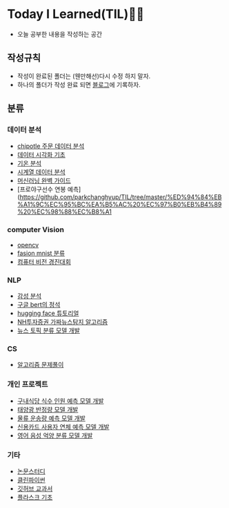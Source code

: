 # Today I Learned(TIL)👨‍🏫
- 오늘 공부한 내용을 작성하는 공간

## 작성규칙
- 작성이 완료된 폴더는 (웬만해선)다시 수정 하지 말자.
- 하나의 폴더가 작성 완료 되면 [블로그](https://ariz1623.tistory.com/)에 기록하자.

## 분류

### 데이터 분석
- [chipotle 주문 데이터 분석](https://github.com/parkchanghyup/TIL/tree/master/chipotle%20%EC%A3%BC%EB%AC%B8%20%EB%8D%B0%EC%9D%B4%ED%84%B0%20%EB%B6%84%EC%84%9D)
- [데이터 시각화 기초](https://github.com/parkchanghyup/TIL/tree/master/%EB%8D%B0%EC%9D%B4%ED%84%B0%20%EC%8B%9C%EA%B0%81%ED%99%94%20%EA%B8%B0%EC%B4%88)
- [기온 분석](https://github.com/parkchanghyup/TIL/tree/master/%EC%83%88%ED%95%B4%20%EC%B2%AB%EB%82%A0%EC%9D%98%20%EA%B8%B0%EC%98%A8%20%EA%B7%B8%EB%9E%98%ED%94%84)
- [시계열 데이터 분석](https://github.com/parkchanghyup/TIL/tree/master/%EC%8B%9C%EA%B3%84%EC%97%B4%20%EB%8D%B0%EC%9D%B4%ED%84%B0%20%EB%B6%84%EC%84%9D(%EB%B9%84%ED%8A%B8%EC%BD%94%EC%9D%B8%20%EC%8B%9C%EC%84%B8%EC%98%88%EC%B8%A1))
- [머신러닝 완벽 가이드](https://github.com/parkchanghyup/TIL/tree/master/%EC%9D%B8%ED%94%84%EB%9F%B0_%EB%A8%B8%EC%8B%A0%EB%9F%AC%EB%8B%9D%EC%99%84%EB%B2%BD%EA%B0%80%EC%9D%B4%EB%93%9C)
- [프로야구선수 연봉 예측](https://github.com/parkchanghyup/TIL/tree/master/%ED%94%84%EB%A1%9C%EC%95%BC%EA%B5%AC%20%EC%97%B0%EB%B4%89%20%EC%98%88%EC%B8%A1

### computer Vision
- [opencv](https://github.com/parkchanghyup/TIL/tree/master/open-cv)
- [fasion mnist 분류](https://github.com/parkchanghyup/Dacon/tree/main/fasion%20mnist)
- [컴퓨터 비전 경진대회](https://github.com/parkchanghyup/Dacon/tree/main/%EC%A0%9C%202%ED%9A%8C%20%EC%BB%B4%ED%93%A8%ED%84%B0%20%EB%B9%84%EC%A0%84%20%EA%B2%BD%EC%A7%84%EB%8C%80%ED%9A%8C)

### NLP
- [감성 분석](https://github.com/parkchanghyup/TIL/tree/master/%EA%B0%90%EC%84%B1%EB%B6%84%EC%84%9D)
- [구글 bert의 정석](https://github.com/parkchanghyup/TIL/tree/master/%EA%B5%AC%EA%B8%80%20bert%EC%9D%98%20%EC%A0%95%EC%84%9D)
- [hugging face 튜토리얼](https://github.com/parkchanghyup/huggingface-Tutorials)
- [NH투자증권 가짜뉴스탐지 알고리즘](https://github.com/parkchanghyup/Dacon/https://github.com/parkchanghyup/Dacon/tree/main/NH%ED%88%AC%EC%9E%90%EC%A6%9D%EA%B6%8C_%EA%B0%80%EC%A7%9C%EB%89%B4%EC%8A%A4%ED%83%90%EC%A7%80%EC%95%8C%EA%B3%A0%EB%A6%AC%EC%A6%98)
- [뉴스 토픽 분류 모델 개발](https://github.com/parkchanghyup/Dacon/tree/main/%EB%89%B4%EC%8A%A4%20%ED%86%A0%ED%94%BD%20%EB%B6%84%EB%A5%98%20AI%20%EA%B2%BD%EC%A7%84%EB%8C%80%ED%9A%8C)

### CS
- [알고리즘 문제풀이](https://github.com/parkchanghyup/algorithm)


### 개인 프로젝트

- [구내식당 식수 인원 예측 모델 개발](https://github.com/parkchanghyup/Dacon/tree/main/%EA%B5%AC%EB%82%B4%EC%8B%9D%EB%8B%B9%20%EC%8B%9D%EC%88%98%20%EC%9D%B8%EC%9B%90%20%EC%98%88%EC%B8%A1)
- [태양광 반정량 모델 개발](https://github.com/parkchanghyup/Dacon/tree/main/%EB%8F%99%EC%84%9C%EB%B0%9C%EC%A0%84)
- [물류 운송량 예측 모델 개발](https://github.com/parkchanghyup/Dacon/tree/main/%EB%AC%BC%EB%A5%98%20%EC%9A%B4%EC%86%A1%EB%9F%89%20%EC%98%88%EC%B8%A1)
- [신용카드 사용자 연체 예측 모델 개발](https://github.com/parkchanghyup/Dacon/tree/main/%EC%8B%A0%EC%9A%A9%EC%B9%B4%EB%93%9C%20%EC%82%AC%EC%9A%A9%EC%9E%90%20%EC%97%B0%EC%B2%B4%20%EC%98%88%EC%B8%A1%20AI%20%EA%B2%BD%EC%A7%84%EB%8C%80%ED%9A%8C)
- [영어 음성 억양 분류 모델 개발](https://github.com/parkchanghyup/Dacon/tree/main/%EC%98%81%EC%96%B4%20%EC%9D%8C%EC%84%B1%20%EB%B6%84%EB%A5%98)
### 기타

- [논문스터디](https://github.com/parkchanghyup/TIL/tree/master/%EB%85%BC%EB%AC%B8%EC%8A%A4%ED%84%B0%EB%94%94)
- [클린파이썬](https://github.com/parkchanghyup/TIL/tree/master/%ED%81%B4%EB%A6%B0%ED%8C%8C%EC%9D%B4%EC%8D%AC)
- [깃허브 교과서](https://github.com/parkchanghyup/github_coursebook)
- [플라스크 기초](https://github.com/parkchanghyup/Flask_study)